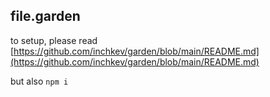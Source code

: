 ## file.garden

to setup, please read [https://github.com/inchkev/garden/blob/main/README.md](https://github.com/inchkev/garden/blob/main/README.md)

but also `npm i`

